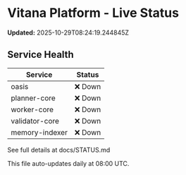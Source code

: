 # Vitana Platform - Live Status

**Updated:** 2025-10-29T08:24:19.244845Z

## Service Health

| Service | Status |
|---------|--------|
| oasis | ❌ Down |
| planner-core | ❌ Down |
| worker-core | ❌ Down |
| validator-core | ❌ Down |
| memory-indexer | ❌ Down |


See full details at docs/STATUS.md

This file auto-updates daily at 08:00 UTC.
